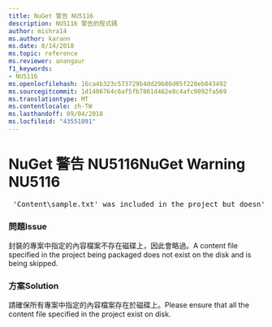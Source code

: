 ```yaml
---
title: NuGet 警告 NU5116
description: NU5116 警告的程式碼
author: mishra14
ms.author: karann
ms.date: 8/14/2018
ms.topic: reference
ms.reviewer: anangaur
f1_keywords:
- NU5116
ms.openlocfilehash: 16ca4b323c573729b4dd29b86d05f228eb843492
ms.sourcegitcommit: 1d1406764c6af5fb7801d462e0c4afc9092fa569
ms.translationtype: MT
ms.contentlocale: zh-TW
ms.lasthandoff: 09/04/2018
ms.locfileid: "43551891"
---
```

# <a name="nuget-warning-nu5116"></a><span data-ttu-id="7666b-103">NuGet 警告 NU5116</span><span class="sxs-lookup"><span data-stu-id="7666b-103">NuGet Warning NU5116</span></span>
<pre> 'Content\sample.txt' was included in the project but doesn't exist. Skipping...</pre>

### <a name="issue"></a><span data-ttu-id="7666b-104">問題</span><span class="sxs-lookup"><span data-stu-id="7666b-104">Issue</span></span>

<span data-ttu-id="7666b-105">封裝的專案中指定的內容檔案不存在磁碟上，因此會略過。</span><span class="sxs-lookup"><span data-stu-id="7666b-105">A content file specified in the project being packaged does not exist on the disk and is being skipped.</span></span>


### <a name="solution"></a><span data-ttu-id="7666b-106">方案</span><span class="sxs-lookup"><span data-stu-id="7666b-106">Solution</span></span>

<span data-ttu-id="7666b-107">請確保所有專案中指定的內容檔案存在於磁碟上。</span><span class="sxs-lookup"><span data-stu-id="7666b-107">Please ensure that all the content file specified in the project exist on disk.</span></span>

